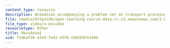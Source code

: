 ```yaml
---
content_type: resource
description: Animation accompanying a problem set on transport processes in the environment.
file: /media/https%3A/open-learning-course-data-rc.s3.amazonaws.com/1-061-transport-processes-in-the-environment-fall-2008/f1dbaf36afe57e4243f6cb65b97e3444_MassAnim1.AVI
file_type: video/x-msvideo
resourcetype: Other
title: MassAnim1
uid: f1dbaf36-afe5-7e42-43f6-cb65b97e3444
---
```

